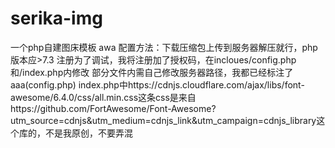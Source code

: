 # serika-img
一个php自建图床模板
awa
配置方法：下载压缩包上传到服务器解压就行，php版本应>7.3
注册为了调试，我将注册加了授权码，在incloues/config.php和/index.php内修改
部分文件内需自己修改服务器路径，我都已经标注了aaa(config.php)
index.php中https://cdnjs.cloudflare.com/ajax/libs/font-awesome/6.4.0/css/all.min.css这条css是来自https://github.com/FortAwesome/Font-Awesome?utm_source=cdnjs&utm_medium=cdnjs_link&utm_campaign=cdnjs_library这个库的，不是我原创，不要弄混
